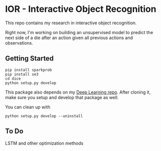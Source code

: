 # IOR - Interactive Object Recognition

This repo contains my research in interactive object recognition.

Right now, I'm working on building an unsupervised model to predict the next side
of a die after an action given all previous actions and observations.

## Getting Started

    pip install sparkprob
    pip install se3
    cd dice
    python setup.py develop

This package also depends on my [Deep Learning repo](https://github.com/ccorcos/deep-learning).
After cloning it, make sure you setup and develop that package as well. 

You can clean up with

    python setup.py develop --uninstall


## To Do

LSTM and other optimization methods
